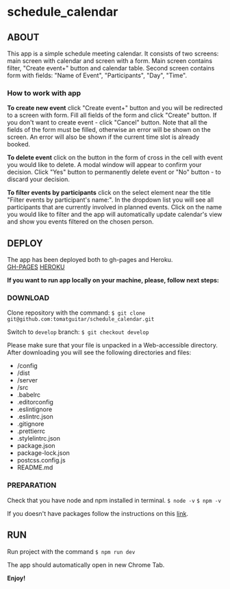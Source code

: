 # schedule_calendar

## ABOUT

This app is a simple schedule meeting calendar. It consists of two screens: main screen with calendar and screen with a form.
Main screen contains filter, "Create event+" button and calendar table. Second screen contains form with fields: "Name of Event", "Participants", "Day", "Time".

### How to work with app

**To create new event** click "Create event+" button and you will be redirected to a screen with form. Fill all fields of the form and click "Create" button. If you don't want to create event - click "Cancel" button. Note that all the fields of the form must be filled, otherwise an error will be shown on the screen. An error will also be shown if the current time slot is already booked.

**To delete event** click on the button in the form of cross in the cell with event you would like to delete. A modal window will appear to confirm your decision. Click "Yes" button to permanently delete event or "No" button - to discard your decision.

**To filter events by participants** click on the select element near the title "Filter events by participant's name:". In the dropdown list you will see all participants that are currently involved in planned events. Click on the name you would like to filter and the app will automatically update calendar's view and show you events filtered on the chosen person.

## DEPLOY

The app has been deployed both to gh-pages and Heroku.  
[GH-PAGES](https://tomatguitar.github.io/schedule_calendar/dist/)
[HEROKU](https://schedule-calendar-app.herokuapp.com/calendar)

**If you want to run app locally on your machine, please, follow next steps:**

### DOWNLOAD

Clone repository with the command:
`$ git clone git@github.com:tomatguitar/schedule_calendar.git`

Switch to `develop` branch:
`$ git checkout develop`

Please make sure that your file is unpacked in a Web-accessible
directory.
After downloading you will see the following directories and files:

- /config
- /dist
- /server
- /src
- .babelrc
- .editorconfig
- .eslintignore
- .eslintrc.json
- .gitignore
- .prettierrc
- .stylelintrc.json
- package.json
- package-lock.json
- postcss.config.js
- README.md

### PREPARATION

Check that you have node and npm installed in terminal.
`$ node -v`
`$ npm -v`

If you doesn't have packages follow the instructions on this [link](https://nodejs.org/en/download/package-manager/).

## RUN

Run project with the command
`$ npm run dev`

The app should automatically open in new Chrome Tab.

**Enjoy!**
